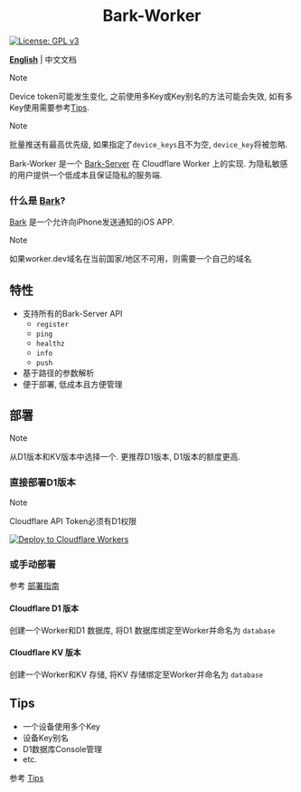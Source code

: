 <p align="center">
    <h1 align="center">Bark-Worker</h1>
</p>

[![License: GPL v3](https://img.shields.io/badge/License-GPLv3-blue.svg)](https://www.gnu.org/licenses/gpl-3.0)

**[English](README.md)** | 中文文档

<!-- > [!CAUTION]
> Cloudflare Dashboard 目前(2024-07-27)存在Bug, 部署和变量编辑不可用, 在Cloudflare修复该问题之前请勿进行任何操作, 如果需要部署请使用wrangler. -->

> [!NOTE]
> Device token可能发生变化, 之前使用多Key或Key别名的方法可能会失效, 如有多Key使用需要参考[Tips](doc/tips.zh.md).

> [!NOTE]
> 批量推送有最高优先级, 如果指定了`device_keys`且不为空, `device_key`将被忽略.

<!-- > [!CAUTION]
> 对于D1 Alpha用户： 在2024-08-01之后， D1 Alpha数据库将停止接受SQL查询，需要使用新的D1数据库，参考[迁移指南](https://developers.cloudflare.com/d1/platform/alpha-migration/) -->

Bark-Worker 是一个 [Bark-Server](https://github.com/Finb/bark-server) 在 Cloudflare Worker 上的实现. 为隐私敏感的用户提供一个低成本且保证隐私的服务端.

### 什么是 [Bark](https://github.com/Finb/Bark)?
[Bark](https://github.com/Finb/Bark) 是一个允许向iPhone发送通知的iOS APP.

> [!NOTE]
> 如果worker.dev域名在当前国家/地区不可用，则需要一个自己的域名

## 特性
- 支持所有的Bark-Server API
    - `register`
    - `ping`
    - `healthz`
    - `info`
    - `push`
- 基于路径的参数解析
- 便于部署, 低成本且方便管理

## 部署

> [!NOTE]
> 从D1版本和KV版本中选择一个. 更推荐D1版本, D1版本的额度更高.

<!-- > [!CAUTION]
> 当Cloudfalre D1不再Beta后, KV版本的Database部分可能停止维护. -->

### 直接部署D1版本

> [!NOTE]
> Cloudflare API Token必须有D1权限

[![Deploy to Cloudflare Workers](https://deploy.workers.cloudflare.com/button)](https://deploy.workers.cloudflare.com/?url=https://github.com/cwxiaos/bark-worker)

### 或手动部署

参考 [部署指南](doc/setup_guide.zh.md)

#### Cloudflare D1 版本

创建一个Worker和D1 数据库, 将D1 数据库绑定至Worker并命名为 `database`

#### Cloudflare KV 版本

创建一个Worker和KV 存储, 将KV 存储绑定至Worker并命名为 `database`

## Tips

- 一个设备使用多个Key
- 设备Key别名
- D1数据库Console管理
- etc.

参考 [Tips](doc/tips.zh.md)
